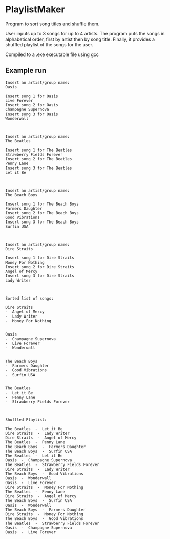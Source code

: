 # PlaylistMaker
Program to sort song titles and shuffle them.

User inputs up to 3 songs for up to 4 artists. The program puts the songs in alphabetical order, first by artist then by song title. Finally, it provides a shuffled playlist of the songs for the user.

Compiled to a .exe executable file using gcc

## Example run
```text
Insert an artist/group name:
Oasis

Insert song 1 for Oasis
Live Forever
Insert song 2 for Oasis
Champagne Supernova
Insert song 3 for Oasis
Wonderwall



Insert an artist/group name:
The Beatles

Insert song 1 for The Beatles
Strawberry Fields Forever
Insert song 2 for The Beatles
Penny Lane
Insert song 3 for The Beatles
Let it Be



Insert an artist/group name:
The Beach Boys

Insert song 1 for The Beach Boys
Farmers Daughter
Insert song 2 for The Beach Boys
Good Vibrations
Insert song 3 for The Beach Boys
Surfin USA



Insert an artist/group name:
Dire Straits

Insert song 1 for Dire Straits
Money For Nothing
Insert song 2 for Dire Straits
Angel of Mercy
Insert song 3 for Dire Straits
Lady Writer



Sorted list of songs:

Dire Straits
-  Angel of Mercy
-  Lady Writer
-  Money For Nothing


Oasis
-  Champagne Supernova
-  Live Forever
-  Wonderwall


The Beach Boys
-  Farmers Daughter
-  Good Vibrations
-  Surfin USA


The Beatles
-  Let it Be
-  Penny Lane
-  Strawberry Fields Forever



Shuffled Playlist:

The Beatles  -  Let it Be
Dire Straits  -  Lady Writer
Dire Straits  -  Angel of Mercy
The Beatles  -  Penny Lane
The Beach Boys  -  Farmers Daughter
The Beach Boys  -  Surfin USA
The Beatles  -  Let it Be
Oasis  -  Champagne Supernova
The Beatles  -  Strawberry Fields Forever
Dire Straits  -  Lady Writer
The Beach Boys  -  Good Vibrations
Oasis  -  Wonderwall
Oasis  -  Live Forever
Dire Straits  -  Money For Nothing
The Beatles  -  Penny Lane
Dire Straits  -  Angel of Mercy
The Beach Boys  -  Surfin USA
Oasis  -  Wonderwall
The Beach Boys  -  Farmers Daughter
Dire Straits  -  Money For Nothing
The Beach Boys  -  Good Vibrations
The Beatles  -  Strawberry Fields Forever
Oasis  -  Champagne Supernova
Oasis  -  Live Forever
